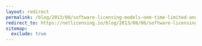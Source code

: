 ```yaml
---
layout: redirect
permalink: /blog/2013/08/software-licensing-models-oem-time-limited-and-upgrade-licenses/
redirect_to: https://netlicensing.io/blog/2013/08/08/software-licensing-models-oem-time-limited-and-upgrade-licenses/
sitemap:
  exclude: true
---
```

